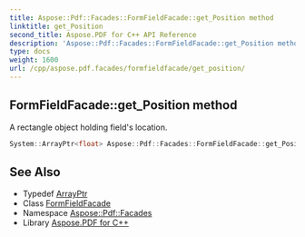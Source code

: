 ```yaml
---
title: Aspose::Pdf::Facades::FormFieldFacade::get_Position method
linktitle: get_Position
second_title: Aspose.PDF for C++ API Reference
description: 'Aspose::Pdf::Facades::FormFieldFacade::get_Position method. A rectangle object holding field''s location in C++.'
type: docs
weight: 1600
url: /cpp/aspose.pdf.facades/formfieldfacade/get_position/
---
```

## FormFieldFacade::get_Position method


A rectangle object holding field's location.

```cpp
System::ArrayPtr<float> Aspose::Pdf::Facades::FormFieldFacade::get_Position() const
```

## See Also

* Typedef [ArrayPtr](../../../system/arrayptr/)
* Class [FormFieldFacade](../)
* Namespace [Aspose::Pdf::Facades](../../)
* Library [Aspose.PDF for C++](../../../)
